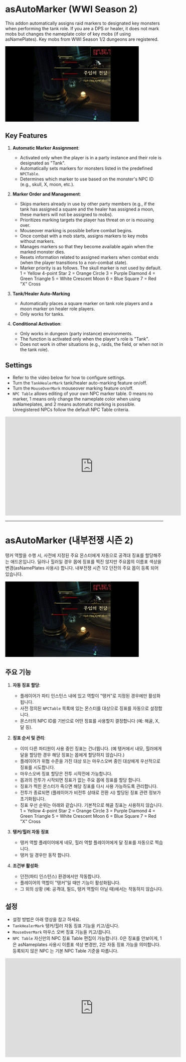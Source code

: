 # asAutoMarker (WWI Season 2)

This addon automatically assigns raid markers to designated key monsters when performing the tank role. 
If you are a DPS or healer, it does not mark mobs but changes the nameplate color of key mobs (if using asNamePlates). 
Key mobs from WWI Season 1/2 dungeons are registered.

![asAutoMarker](https://github.com/aspilla/asMOD/blob/main/.Pictures/asAutoMarker.gif?raw=true)

## Key Features

1.  **Automatic Marker Assignment**:
    *   Activated only when the player is in a party instance and their role is designated as "Tank".
    *   Automatically sets markers for monsters listed in the predefined `NPCTable`.
    *   Determines which marker to use based on the monster's NPC ID (e.g., skull, X, moon, etc.).

2.  **Marker Order and Management**:
    *   Skips markers already in use by other party members (e.g., if the tank has assigned a square and the healer has assigned a moon, these markers will not be assigned to mobs).
    *   Prioritizes marking targets the player has threat on or is mousing over.
    *   Mouseover marking is possible before combat begins.
    *   Once combat with a mob starts, assigns markers to key mobs without markers.
    *   Manages markers so that they become available again when the marked monster dies.
    *   Resets information related to assigned markers when combat ends (when the player transitions to a non-combat state).
    *   Marker priority is as follows. The skull marker is not used by default.
        1 = Yellow 4-point Star
        2 = Orange Circle
        3 = Purple Diamond
        4 = Green Triangle
        5 = White Crescent Moon
        6 = Blue Square
        7 = Red "X" Cross

3. **Tank/Healer Auto-Marking**
    * Automatically places a square marker on tank role players and a moon marker on healer role players.
    * Only works for tanks.

4.  **Conditional Activation**:
    *   Only works in dungeon (party instance) environments.
    *   The function is activated only when the player's role is "Tank".
    *   Does not work in other situations (e.g., raids, the field, or when not in the tank role).

## Settings
* Refer to the video below for how to configure settings.
* Turn the `TankHealerMark` tank/healer auto-marking feature on/off.
* Turn the `MouseOverMark` mouseover marking feature on/off.
* `NPC Table` allows editing of your own NPC marker table. 0 means no marker, 1 means only change the nameplate color when using asNameplates, and 2 means automatic marking is possible. Unregistered NPCs follow the default NPC Table criteria.

<iframe width="560" height="315" src="https://www.youtube.com/embed/aQGkIO-bjbI?si=nDRGb98zrA5CWGEk" title="YouTube video player" frameborder="0" allow="accelerometer; autoplay; clipboard-write; encrypted-media; gyroscope; picture-in-picture; web-share" referrerpolicy="strict-origin-when-cross-origin" allowfullscreen></iframe>

---
# asAutoMarker (내부전쟁 시즌 2)

탱커 역할을 수행 시, 사전에 지정된 주요 몬스터에게 자동으로 공격대 징표를 할당해주는 애드온입니다. 
딜러나 힐러일 경우 몹에 징표를 찍진 않지만 주요몹의 이름표 색상을 변경(asNamePlates 사용시) 합니다. 
내부전쟁 시즌 1/2 던전의 주요 몹이 등록 되어 있습니다. 

![asAutoMarker](https://github.com/aspilla/asMOD/blob/main/.Pictures/asAutoMarker.gif?raw=true)

## 주요 기능

1.  **자동 징표 할당**:
    *   플레이어가 파티 인스턴스 내에 있고 역할이 "탱커"로 지정된 경우에만 활성화됩니다.
    *   사전 정의된 `NPCTable` 목록에 있는 몬스터를 대상으로 징표를 자동으로 설정합니다.
    *   몬스터의 NPC ID를 기반으로 어떤 징표를 사용할지 결정합니다 (예: 해골, X, 달 등).

2.  **징표 순서 및 관리**:
    *   이미 다른 파티원이 사용 중인 징표는 건너뜁니다. (예 탱커에서 내모, 힐러에게 달을 할당한 경우 해당 징표는 몹에게 할당하지 않습니다.)
    *   플레이어가 위협 수준을 가진 대상 또는 마우스오버 중인 대상에게 우선적으로 징표를 시도합니다.
    *   마우스오버 징표 할당은 전투 시작전에 가능합니다.
    *   몹과의 전투가 시작되면 징표가 없는 주요 몹에 징표를 할당 합니다.
    *   징표가 찍힌 몬스터가 죽으면 해당 징표를 다시 사용 가능하도록 관리합니다.
    *   전투가 종료되면 (플레이어가 비전투 상태로 전환 시) 할당된 징표 관련 정보가 초기화됩니다.
    *   징표 우선 순위는 아래와 같습니다. 기본적으로 해골 징표는 사용하지 않습니다.
1 = Yellow 4-point Star
2 = Orange Circle
3 = Purple Diamond
4 = Green Triangle
5 = White Crescent Moon
6 = Blue Square
7 = Red "X" Cross

3. **탱커/힐러 자동 징표**
    * 탱커 역할 플레이어에게 네모, 힐러 역할 플레이어에게 달 징표를 자동으로 찍습니다.
    * 탱커 일 경우만 동작 합니다.

4.  **조건부 활성화**:
    *   던전(파티 인스턴스) 환경에서만 작동합니다.
    *   플레이어의 역할이 "탱커"일 때만 기능이 활성화됩니다.
    *   그 외의 상황 (예: 공격대, 필드, 탱커 역할이 아닐 때)에서는 작동하지 않습니다.

## 설정

* 설정 방법은 아래 영상을 참고 하세요.
* `TankHealerMark` 탱커/힐러 자동 징표 기능을 키고/끕니다.
* `MouseOverMark` 마우스 오버 징표 기능을 키고/끕니다.
* `NPC Table` 자신만의 NPC 징표 Table 편집이 가능합니다. 0은 징표를 안보이게, 1은 asNameplates 사용시 이름표 색상 변경만, 2은 자동 징표 가능을 의미합니다. 등록되지 않은 NPC 는 기본 NPC Table 기준을 따릅니다.

<iframe width="560" height="315" src="https://www.youtube.com/embed/aQGkIO-bjbI?si=nDRGb98zrA5CWGEk" title="YouTube video player" frameborder="0" allow="accelerometer; autoplay; clipboard-write; encrypted-media; gyroscope; picture-in-picture; web-share" referrerpolicy="strict-origin-when-cross-origin" allowfullscreen></iframe>